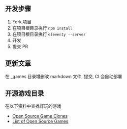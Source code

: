## 开发步骤

1. Fork 项目
2. 在项目根目录执行 `npm install`
3. 在项目根目录执行 `eleventy --server`
4. 开发
5. 提交 PR

## 更新文章

在 _games 目录增删改 markdown 文件, 提交, CI 会自动部署

## 开源游戏目录

在以下资料中查找好玩的游戏

- [Open Source Game Clones](https://osgameclones.com/)
- [List of Open Source Games](https://trilarion.github.io/opensourcegames/)